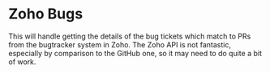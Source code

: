 # Zoho Bugs

This will handle getting the details of the bug tickets which match to PRs
from the bugtracker system in Zoho. The Zoho API is not fantastic, especially
by comparison to the GitHub one, so it may need to do quite a bit of work.